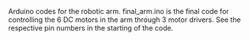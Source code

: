 Arduino codes for the robotic arm.
final_arm.ino is the final code for controlling the 6 DC motors in the arm through 3 motor drivers. See the respective pin numbers in the starting of the code.
